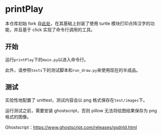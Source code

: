 # printPlay
本仓库初始 fork 自[此处](https://github.com/pengfexue2/printPlay)，在其基础上封装了使用 turtle 模块打印点阵汉字的功能，并且基于 click 实现了命令行调用的工具。

## 开始
运行`printPlay`下的`main.py`以进入命令行。

此外，请参照`tests`下的测试脚本和`run_draw.py`来使用现在的半成品。

## 测试
实验性地配置了 unittest，测试内容会以 png 格式保存在`test/images`下。

运行测试之前，需要安装 ghostscript，否则 pillow 无法将绘图结果保存为 png 格式的图像。

Ghostscript：https://www.ghostscript.com/releases/gsdnld.html